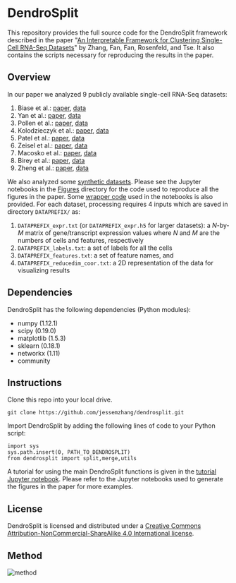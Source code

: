 # DendroSplit

This repository provides the full source code for the DendroSplit framework described in the paper "[An Interpretable Framework for Clustering Single-Cell RNA-Seq Datasets](http://www.biorxiv.org/)" by Zhang, Fan, Fan, Rosenfeld, and Tse. It also contains the scripts necessary for reproducing the results in the paper.

## Overview

In our paper we analyzed 9 publicly available single-cell RNA-Seq datasets:

1. Biase et al.: [paper](https://pdfs.semanticscholar.org/cbf0/76bd1c5c4dfa3c0dd43c7f9d47cabde5d3c6.pdf), [data](http://systemsbio.ucsd.edu/singlecellped/)
2. Yan et al.: [paper](https://www.nature.com/nsmb/journal/v20/n9/full/nsmb.2660.html), [data](https://www.ncbi.nlm.nih.gov/geo/query/acc.cgi?acc=GSE36552)
3. Pollen et al.: [paper](https://www.nature.com/nbt/journal/v32/n10/full/nbt.2967.html), [data](https://github.com/BatzoglouLabSU/SIMLR/tree/SIMLR/data)
4. Kolodzieczyk et al.: [paper](http://www.sciencedirect.com/science/article/pii/S193459091500418X?via%3Dihub), [data](https://github.com/BatzoglouLabSU/SIMLR/tree/SIMLR/data)
5. Patel et al.: [paper](http://science.sciencemag.org/content/344/6190/1396.full), [data](https://www.ncbi.nlm.nih.gov/geo/query/acc.cgi?acc=GSE57872)
6. Zeisel et al.: [paper](http://science.sciencemag.org/content/347/6226/1138.full), [data](http://linnarssonlab.org/cortex/)
7. Macosko et al.: [paper](http://www.cell.com/cell/fulltext/S0092-8674(15)00549-8), [data](https://www.ncbi.nlm.nih.gov/geo/query/acc.cgi?acc=GSE63472)
8. Birey et al.: [paper](https://www.nature.com/nature/journal/v545/n7652/full/nature22330.html), [data](https://www.ncbi.nlm.nih.gov/geo/query/acc.cgi?acc=GSE93811)
9. Zheng et al.: [paper](http://www.biorxiv.org/content/biorxiv/early/2016/07/26/065912.full.pdf), [data](https://support.10xgenomics.com/single-cell-gene-expression/datasets/1.1.0/fresh_68k_pbmc_donor_a)
 
We also analyzed some [synthetic datasets](http://cs.uef.fi/sipu/datasets/). Please see the Jupyter notebooks in the [Figures](https://github.com/jessemzhang/dendrosplit/tree/master/figures) directory for the code used to reproduce all the figures in the paper. Some [wrapper code](https://github.com/jessemzhang/dendrosplit/blob/master/dendrosplit_pipeline.py) used in the notebooks is also provided. For each dataset, processing requires 4 inputs which are saved in directory `DATAPREFIX/` as: 

1. `DATAPREFIX_expr.txt` (or `DATAPREFIX_expr.h5` for larger datasets):  a $N$-by-$M$ matrix of gene/transcript expression values where $N$ and $M$ are the numbers of cells and features, respectively 
2. `DATAPREFIX_labels.txt`: a set of labels for all the cells
3. `DATAPREFIX_features.txt`:  a set of feature names, and 
4. `DATAPREFIX_reducedim_coor.txt`: a 2D representation of the data for visualizing results

## Dependencies

DendroSplit has the following dependencies (Python modules):
* numpy (1.12.1)
* scipy (0.19.0)
* matplotlib (1.5.3)
* sklearn (0.18.1)
* networkx (1.11)
* community

## Instructions

Clone this repo into your local drive.

```git clone https://github.com/jessemzhang/dendrosplit.git```

Import DendroSplit by adding the following lines of code to your Python script:

```
import sys
sys.path.insert(0, PATH_TO_DENDROSPLIT)
from dendrosplit import split,merge,utils
```

A tutorial for using the main DendroSplit functions is given in the [tutorial Jupyter notebook](https://github.com/jessemzhang/dendrosplit/blob/master/dendrosplit_tutorial.ipynb). Please refer to the Jupyter notebooks used to generate the figures in the paper for more examples.

## License
DendroSplit is licensed and distributed under a [Creative Commons Attribution-NonCommercial-ShareAlike 4.0 International license](https://creativecommons.org/licenses/by-nc-sa/4.0/).

## Method

![method](https://github.com/jessemzhang/dendrosplit/blob/master/method.png)